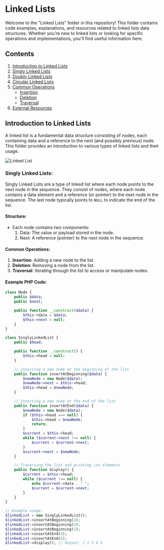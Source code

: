 # Linked Lists

Welcome to the "Linked Lists" folder in this repository! This folder contains code examples, explanations, and resources related to linked lists data structures. Whether you're new to linked lists or looking for specific operations and implementations, you'll find useful information here.

## Contents

1. [Introduction to Linked Lists](#introduction-to-linked-lists)
2. [Singly Linked Lists](#singly-linked-lists)
3. [Doubly Linked Lists](#doubly-linked-lists)
4. [Circular Linked Lists](#circular-linked-lists)
5. [Common Operations](#common-operations)
    - [Insertion](#insertion)
    - [Deletion](#deletion)
    - [Traversal](#traversal)
6. [External Resources](#external-resources)

## Introduction to Linked Lists

A linked list is a fundamental data structure consisting of nodes, each containing data and a reference to the next (and possibly previous) node. This folder provides an introduction to various types of linked lists and their usage.

![Linked List](https://simplesnippets.tech/wp-content/uploads/2019/06/linked-list-data-structure-block-diagram1.png)

### Singly Linked Lists:

Singly Linked Lists are a type of linked list where each node points to the next node in the sequence. They consist of nodes, where each node contains a data element and a reference (or pointer) to the next node in the sequence. The last node typically points to `NULL` to indicate the end of the list.

#### Structure:
- Each node contains two components:
  1. Data: The value or payload stored in the node.
  2. Next: A reference (pointer) to the next node in the sequence.

#### Common Operations:
1. **Insertion**: Adding a new node to the list.
2. **Deletion**: Removing a node from the list.
3. **Traversal**: Iterating through the list to access or manipulate nodes.

#### Example PHP Code:

```php
class Node {
    public $data;
    public $next;

    public function __construct($data) {
        $this->data = $data;
        $this->next = null;
    }
}

class SinglyLinkedList {
    public $head;

    public function __construct() {
        $this->head = null;
    }

    // Inserting a new node at the beginning of the list
    public function insertAtBeginning($data) {
        $newNode = new Node($data);
        $newNode->next = $this->head;
        $this->head = $newNode;
    }

    // Inserting a new node at the end of the list
    public function insertAtEnd($data) {
        $newNode = new Node($data);
        if ($this->head === null) {
            $this->head = $newNode;
            return;
        }
        $current = $this->head;
        while ($current->next !== null) {
            $current = $current->next;
        }
        $current->next = $newNode;
    }

    // Traversing the list and printing its elements
    public function display() {
        $current = $this->head;
        while ($current !== null) {
            echo $current->data . " ";
            $current = $current->next;
        }
    }
}

// Example usage:
$linkedList = new SinglyLinkedList();
$linkedList->insertAtBeginning(3);
$linkedList->insertAtBeginning(2);
$linkedList->insertAtBeginning(1);
$linkedList->insertAtEnd(4);
$linkedList->insertAtEnd(5);
$linkedList->display(); // Output: 1 2 3 4 5

